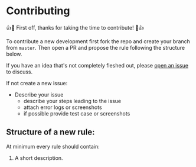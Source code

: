 # Contributing

:+1::tada: First off, thanks for taking the time to contribute! :tada::+1:


To contribute a new development first fork the repo and create your branch from `master`. Then open a PR and propose the rule following the structure below.

If you have an idea that's not completely fleshed out, please [open an issue](https://github.com/sahibinden/jsexecutor/issues/new) to discuss.

If not create a new issue:

* Describe your issue
  * describe your steps leading to the issue
  * attach error logs or screenshots
  * if possible provide test case or screenshots

## Structure of a new rule:

At minimum every rule should contain:

1. A short description.
